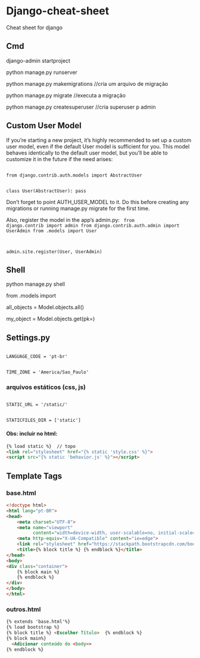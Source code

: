 # Django-cheat-sheet
Cheat sheet for django


## Cmd
django-admin startproject <project name>

python manage.py runserver

python manage.py makemigrations   //cria um arquivo de migração

python manage.py migrate          //executa a migração

python manage.py createsuperuser  //cria superuser p admin

## Custom User Model
If you’re starting a new project, it’s highly recommended to set up a custom user model, even if the default User model is sufficient for you. This model behaves identically to the default user model, but you’ll be able to customize it in the future if the need arises:

<code>
from django.contrib.auth.models import AbstractUser

class User(AbstractUser):
    pass
</code>

Don’t forget to point AUTH_USER_MODEL to it. Do this before creating any migrations or running manage.py migrate for the first time.

Also, register the model in the app’s admin.py:
<code>
from django.contrib import admin
from django.contrib.auth.admin import UserAdmin
from .models import User

admin.site.register(User, UserAdmin)
</code>

## Shell
python manage.py shell

from <app>.models import <Model>


all_objects = Model.objects.all()

my_object = Model.objects.get(pk=<id>)

## Settings.py
<code>
LANGUAGE_CODE = 'pt-br'

TIME_ZONE = 'America/Sao_Paulo'
</code>
### arquivos estáticos (css, js)
<code>
STATIC_URL = '/static/'

STATICFILES_DIR = ['static']
</code>
#### Obs: incluir no html:
```html
{% load static %}  // topo
<link rel="stylesheet" href="{% static 'style.css' %}">
<script src="{% static 'behavior.js' %}"></script>
```

## Template Tags
### base.html
```html
<!doctype html>
<html lang="pt-BR">
<head>
	<meta charset="UTF-8">
	<meta name="viewport"
	      content="width=device-width, user-scalable=no, initial-scale=1.0, maximum-scale=1.0, minimum-scale=1.0">
	<meta http-equiv="X-UA-Compatible" content="ie=edge">
	<link rel="stylesheet" href="https://stackpath.bootstrapcdn.com/bootstrap/4.1.1/css/bootstrap.min.css">
	<title>{% block title %} {% endblock %}</title>
</head>
<body>
<div class="container">
	{% block main %}
	{% endblock %}
</div>
</body>
</html>
```
### outros.html
```html
{% extends 'base.html'%}
{% load bootstrap %}
{% block title %} <Escolher Título>  {% endblock %}
{% block main%}
  <Adicionar conteúdo do <body>>
{% endblock %}
```

